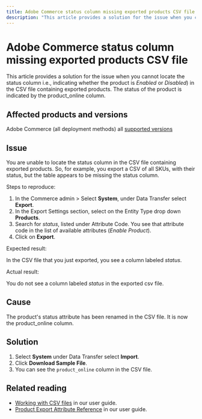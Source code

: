 ```yaml
---
title: Adobe Commerce status column missing exported products CSV file 
description: "This article provides a solution for the issue when you cannot locate the status column i.e., indicating whether the product is *Enabled* or *Disabled*) in the CSV file containing exported products."
---
```


# Adobe Commerce status column missing exported products CSV file 

This article provides a solution for the issue when you cannot locate the status column i.e., indicating whether the product is *Enabled* or *Disabled*) in the CSV file containing exported products. The status of the product is indicated by the product_online column.

## Affected products and versions

Adobe Commerce (all deployment methods) all [supported versions](https://www.adobe.com/content/dam/cc/en/legal/terms/enterprise/pdfs/Adobe-Commerce-Software-Lifecycle-Policy.pdf)

## Issue

You are unable to locate the status column in the CSV file containing exported products. So, for example, you export a CSV of all SKUs, with their status, but the table appears to be missing the status column. 

Steps to reproduce:

1. In the Commerce admin > Select **System**, under Data Transfer select **Export**.
1. In the Export Settings section, select on the Entity Type drop down **Products**.
1. Search for *status*, listed under Attribute Code. You see that attribute code in the list of available attributes (*Enable Product*).
1. Click on **Export**.

Expected result:

In the CSV file that you just exported, you see a column labeled *status*.

Actual result:

You do not see a column labeled *status* in the exported csv file.  

## Cause

The product's status attribute has been renamed in the CSV file. It is now the product_online column.

## Solution

1. Select **System** under Data Transfer select **Import**.
1. Click **Download Sample File**.
1. You can see the `product_online` column in the CSV file.

## Related reading

* [Working with CSV files](https://docs.magento.com/user-guide/) in our user guide.
* [Product Export Attribute Reference](https://docs.magento.com/user-guide/system/data-attributes-product.html) in our user guide.
